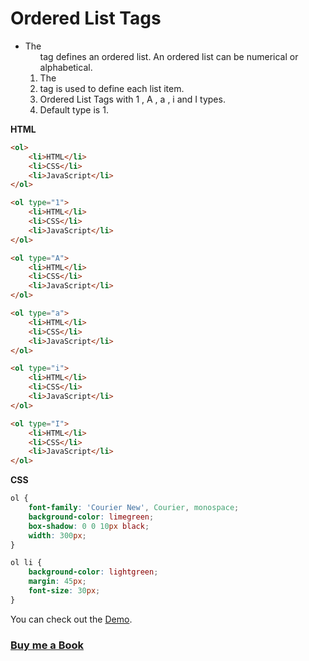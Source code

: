 # Ordered List Tags

- The <ol> tag defines an ordered list. An ordered list can be numerical or alphabetical.
- The <li> tag is used to define each list item.
- Ordered List Tags with 1 , A , a , i and I types.
- Default type is 1.


**HTML**

```HTML
<ol>
    <li>HTML</li>
    <li>CSS</li>
    <li>JavaScript</li>
</ol>

<ol type="1">
    <li>HTML</li>
    <li>CSS</li>
    <li>JavaScript</li>
</ol>

<ol type="A">
    <li>HTML</li>
    <li>CSS</li>
    <li>JavaScript</li>
</ol>

<ol type="a">
    <li>HTML</li>
    <li>CSS</li>
    <li>JavaScript</li>
</ol>

<ol type="i">
    <li>HTML</li>
    <li>CSS</li>
    <li>JavaScript</li>
</ol>

<ol type="I">
    <li>HTML</li>
    <li>CSS</li>
    <li>JavaScript</li>
</ol>

```

**CSS**

```CSS
ol {
    font-family: 'Courier New', Courier, monospace;
    background-color: limegreen;
    box-shadow: 0 0 10px black;
    width: 300px;
}

ol li {
    background-color: lightgreen;
    margin: 45px;
    font-size: 30px;
}
```

You can check out the [Demo](https://praveenoruganti.github.io/praveenorugantitech-html/8_Ordered%20List/Demo).

### [Buy me a Book](https://bit.ly/388sUbE)

